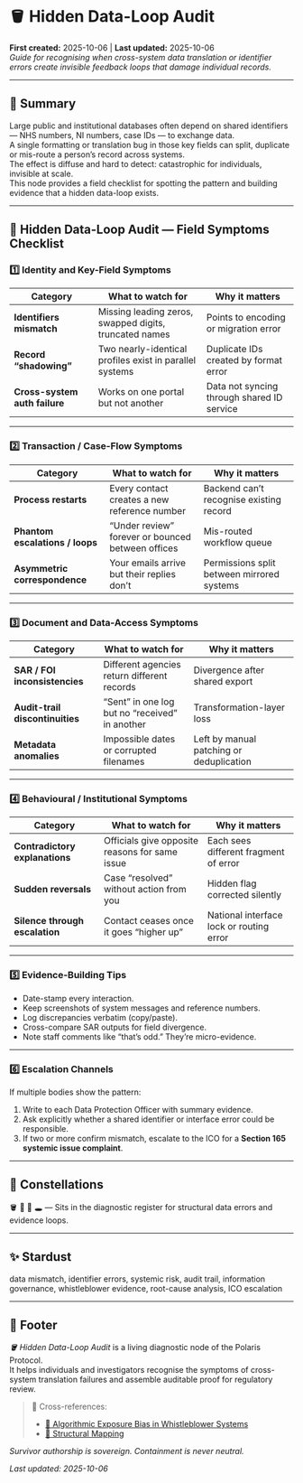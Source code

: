 # 🪣 Hidden Data-Loop Audit  
**First created:** 2025-10-06  |  **Last updated:** 2025-10-06  
*Guide for recognising when cross-system data translation or identifier errors create invisible feedback loops that damage individual records.*

---

## 🧭 Summary  
Large public and institutional databases often depend on shared identifiers — NHS numbers, NI numbers, case IDs — to exchange data.  
A single formatting or translation bug in those key fields can split, duplicate or mis-route a person’s record across systems.  
The effect is diffuse and hard to detect: catastrophic for individuals, invisible at scale.  
This node provides a field checklist for spotting the pattern and building evidence that a hidden data-loop exists.

---

## 🧾 Hidden Data-Loop Audit — Field Symptoms Checklist  

### 1️⃣ Identity and Key-Field Symptoms
| Category | What to watch for | Why it matters |
|-----------|------------------|----------------|
| **Identifiers mismatch** | Missing leading zeros, swapped digits, truncated names | Points to encoding or migration error |
| **Record “shadowing”** | Two nearly-identical profiles exist in parallel systems | Duplicate IDs created by format error |
| **Cross-system auth failure** | Works on one portal but not another | Data not syncing through shared ID service |

---

### 2️⃣ Transaction / Case-Flow Symptoms
| Category | What to watch for | Why it matters |
|-----------|------------------|----------------|
| **Process restarts** | Every contact creates a new reference number | Backend can’t recognise existing record |
| **Phantom escalations / loops** | “Under review” forever or bounced between offices | Mis-routed workflow queue |
| **Asymmetric correspondence** | Your emails arrive but their replies don’t | Permissions split between mirrored systems |

---

### 3️⃣ Document and Data-Access Symptoms
| Category | What to watch for | Why it matters |
|-----------|------------------|----------------|
| **SAR / FOI inconsistencies** | Different agencies return different records | Divergence after shared export |
| **Audit-trail discontinuities** | “Sent” in one log but no “received” in another | Transformation-layer loss |
| **Metadata anomalies** | Impossible dates or corrupted filenames | Left by manual patching or deduplication |

---

### 4️⃣ Behavioural / Institutional Symptoms
| Category | What to watch for | Why it matters |
|-----------|------------------|----------------|
| **Contradictory explanations** | Officials give opposite reasons for same issue | Each sees different fragment of error |
| **Sudden reversals** | Case “resolved” without action from you | Hidden flag corrected silently |
| **Silence through escalation** | Contact ceases once it goes “higher up” | National interface lock or routing error |

---

### 5️⃣ Evidence-Building Tips  
- Date-stamp every interaction.  
- Keep screenshots of system messages and reference numbers.  
- Log discrepancies verbatim (copy/paste).  
- Cross-compare SAR outputs for field divergence.  
- Note staff comments like “that’s odd.” They’re micro-evidence.

---

### 6️⃣ Escalation Channels  
If multiple bodies show the pattern:  
1. Write to each Data Protection Officer with summary evidence.  
2. Ask explicitly whether a shared identifier or interface error could be responsible.  
3. If two or more confirm mismatch, escalate to the ICO for a **Section 165 systemic issue complaint**.  

---

## 🌌 Constellations  
🪣 🧾 🧮 🕳️ — Sits in the diagnostic register for structural data errors and evidence loops.

---

## ✨ Stardust  
data mismatch, identifier errors, systemic risk, audit trail, information governance, whistleblower evidence, root-cause analysis, ICO escalation

---

## 🏮 Footer  
*🪣 Hidden Data-Loop Audit* is a living diagnostic node of the Polaris Protocol.  
It helps individuals and investigators recognise the symptoms of cross-system translation failures and assemble auditable proof for regulatory review.  

> 📡 Cross-references:  
> - [🧮 Algorithmic Exposure Bias in Whistleblower Systems](../Disruption_Kit/Big_Picture_Protocols/🧮_algorithmic_exposure_bias_in_whistleblower_systems.md)  
> - [🧬 Structural Mapping](../Metadata_Sabotage_Network/🧬_structural_mapping.md)

*Survivor authorship is sovereign. Containment is never neutral.*

_Last updated: 2025-10-06_
